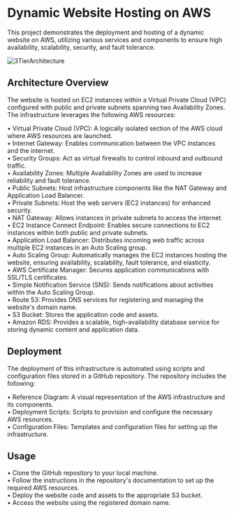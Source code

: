 # Dynamic Website Hosting on AWS

This project demonstrates the deployment and hosting of a dynamic website on AWS, utilizing various services and components to ensure high availability, scalability, security, and fault tolerance.

![3TierArchitecture](https://github.com/user-attachments/assets/e8371085-4aac-49cc-8b67-2d6bdf39de05)

## Architecture Overview

The website is hosted on EC2 instances within a Virtual Private Cloud (VPC) configured with public and private subnets spanning two Availability Zones. The infrastructure leverages the following AWS resources:

   •	Virtual Private Cloud (VPC): A logically isolated section of the AWS cloud where AWS resources are launched.                                                                                                    
   •	Internet Gateway: Enables communication between the VPC instances and the internet.                                                                                                                             
   •	Security Groups: Act as virtual firewalls to control inbound and outbound traffic.                                                                                                                              
   •	Availability Zones: Multiple Availability Zones are used to increase reliability and fault tolerance.                                                                                                           
   •	Public Subnets: Host infrastructure components like the NAT Gateway and Application Load Balancer.                                                                                                              
   •	Private Subnets: Host the web servers (EC2 instances) for enhanced security.                                                                                                                                    
   •	NAT Gateway: Allows instances in private subnets to access the internet.                                                                                                                                        
   •	EC2 Instance Connect Endpoint: Enables secure connections to EC2 instances within both public and private subnets.                                                                                              
   •	Application Load Balancer: Distributes incoming web traffic across multiple EC2 instances in an Auto Scaling group.                                                                                             
   •	Auto Scaling Group: Automatically manages the EC2 instances hosting the website, ensuring availability, scalability, fault tolerance, and elasticity.                                                           
   •	AWS Certificate Manager: Secures application communications with SSL/TLS certificates.                                                                                                                          
   •	Simple Notification Service (SNS): Sends notifications about activities within the Auto Scaling Group.                                                                                                          
   •	Route 53: Provides DNS services for registering and managing the website's domain name.                                                                                                                         
   •	S3 Bucket: Stores the application code and assets.                                                                                                                                                              
   •	Amazon RDS: Provides a scalable, high-availability database service for storing dynamic content and application data.

## Deployment

The deployment of this infrastructure is automated using scripts and configuration files stored in a GitHub repository. The repository includes the following:

   •	Reference Diagram: A visual representation of the AWS infrastructure and its components.                                                                                                                       
   •	Deployment Scripts: Scripts to provision and configure the necessary AWS resources.                                                                                                                             
   •	Configuration Files: Templates and configuration files for setting up the infrastructure.

## Usage

   •	Clone the GitHub repository to your local machine.                                                                                                                                                              
   •	Follow the instructions in the repository's documentation to set up the required AWS resources.                                                                                                                 
   •	Deploy the website code and assets to the appropriate S3 bucket.                                                                                                                                                
   •	Access the website using the registered domain name.
